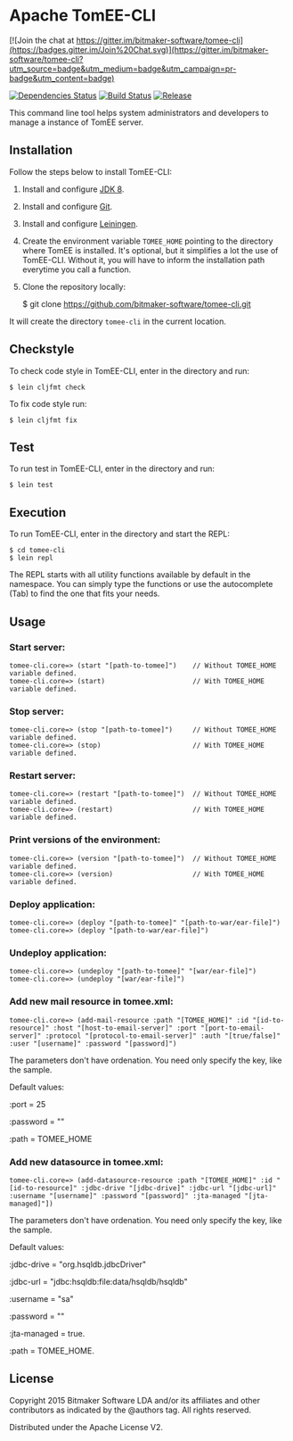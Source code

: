 # Apache TomEE-CLI

[![Join the chat at https://gitter.im/bitmaker-software/tomee-cli](https://badges.gitter.im/Join%20Chat.svg)](https://gitter.im/bitmaker-software/tomee-cli?utm_source=badge&utm_medium=badge&utm_campaign=pr-badge&utm_content=badge)

[![Dependencies Status](http://jarkeeper.com/bitmaker-software/tomee-cli/status.png)](http://jarkeeper.com/bitmaker-software/tomee-cli)
[![Build Status](https://travis-ci.org/bitmaker-software/tomee-cli.svg)](https://travis-ci.org/bitmaker-software/tomee-cli)
[![Release](http://img.shields.io/github/release/bitmaker-software/tomee-cli.svg)](https://github.com/bitmaker-software/tomee-cli/releases/latest)

This command line tool helps system administrators and developers to manage a instance of TomEE server.

## Installation

Follow the steps below to install TomEE-CLI:

1. Install and configure [JDK 8](http://www.oracle.com/technetwork/java/javase/downloads/jdk8-downloads-2133151.html).

2. Install and configure [Git](http://git-scm.com/downloads).

3. Install and configure [Leiningen](https://leiningen.org).

2. Create the environment variable `TOMEE_HOME` pointing to the directory where TomEE is installed. It's optional, but it simplifies a lot the use of TomEE-CLI. Without it, you will have to inform the installation path everytime you call a function.

3. Clone the repository locally:


    $ git clone https://github.com/bitmaker-software/tomee-cli.git

It will create the directory `tomee-cli` in the current location.

## Checkstyle
To check code style in TomEE-CLI, enter in the directory and run:

    $ lein cljfmt check

To fix code style run:

    $ lein cljfmt fix

## Test

To run test in TomEE-CLI, enter in the directory and run:

    $ lein test

## Execution

To run TomEE-CLI, enter in the directory and start the REPL:

    $ cd tomee-cli
    $ lein repl

The REPL starts with all utility functions available by default in the namespace. You can simply type the functions or use the autocomplete (Tab) to find the one that fits your needs.

## Usage

### Start server:

    tomee-cli.core=> (start "[path-to-tomee]")    // Without TOMEE_HOME variable defined.
    tomee-cli.core=> (start)                      // With TOMEE_HOME variable defined.

### Stop server:

    tomee-cli.core=> (stop "[path-to-tomee]")     // Without TOMEE_HOME variable defined.
    tomee-cli.core=> (stop)                       // With TOMEE_HOME variable defined.

### Restart server:

    tomee-cli.core=> (restart "[path-to-tomee]")  // Without TOMEE_HOME variable defined.
    tomee-cli.core=> (restart)                    // With TOMEE_HOME variable defined.

### Print versions of the environment:

    tomee-cli.core=> (version "[path-to-tomee]")  // Without TOMEE_HOME variable defined.
    tomee-cli.core=> (version)                    // With TOMEE_HOME variable defined.

### Deploy application:

    tomee-cli.core=> (deploy "[path-to-tomee]" "[path-to-war/ear-file]")
    tomee-cli.core=> (deploy "[path-to-war/ear-file]")

### Undeploy application:

    tomee-cli.core=> (undeploy "[path-to-tomee]" "[war/ear-file]")
    tomee-cli.core=> (undeploy "[war/ear-file]")

### Add new mail resource in tomee.xml:

    tomee-cli.core=> (add-mail-resource :path "[TOMEE_HOME]" :id "[id-to-resource]" :host "[host-to-email-server]" :port "[port-to-email-server]" :protocol "[protocol-to-email-server]" :auth "[true/false]" :user "[username]" :password "[password]")

The parameters don't have ordenation. You need only specify the key, like the sample.

Default values:

:port = 25

:password = ""

:path = TOMEE\_HOME

### Add new datasource in tomee.xml:

    tomee-cli.core=> (add-datasource-resource :path "[TOMEE_HOME]" :id "[id-to-resource]" :jdbc-drive "[jdbc-drive]" :jdbc-url "[jdbc-url]" :username "[username]" :password "[password]" :jta-managed "[jta-managed]"])

The parameters don't have ordenation. You need only specify the key, like the sample.

Default values:

:jdbc-drive = "org.hsqldb.jdbcDriver"

:jdbc-url = "jdbc:hsqldb:file:data/hsqldb/hsqldb"

:username = "sa"

:password = ""

:jta-managed = true.

:path = TOMEE\_HOME.

## License

Copyright 2015 Bitmaker Software LDA and/or its affiliates and other contributors as indicated by the @authors tag. All rights reserved.

Distributed under the Apache License V2.
